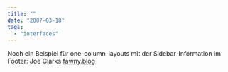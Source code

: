 ```yaml
---
title: ""
date: "2007-03-18"
tags: 
  - "interfaces"
---
```


Noch ein Beispiel für one-column-layouts mit der Sidebar-Information im Footer: Joe Clarks [fawny.blog](http://blog.fawny.org/ "Le «blog personnel» de Joe Clark")
